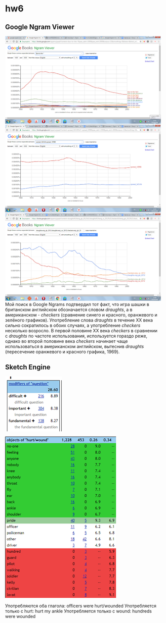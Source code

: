 # hw6
## Google Ngram Viewer
![](https://github.com/LizavetaSKR/hw6/blob/master/due%20to%20the.png)
![](https://github.com/LizavetaSKR/hw6/blob/master/spread.png)
![](https://github.com/LizavetaSKR/hw6/blob/master/%D1%88%D0%B0%D1%88%D0%BA%D0%B8.png)
Мой поиск в Google Ngrams подтвердил тот факт, что игра шашки в британском английском обозначается словом *draughts*, а в американском - *checkers* (сравнение синего и красного, оранжевого и зелёного графиков). Употребление слова *draughts* в течение XX века сильно сократилось в обоих случаях, а употребление *checkers* несколько возросло. В первой половине XX века *checkers* в сравнении с *draughts* по частоте использования, используется гораздо реже, однако во второй половине века *checkers* начинает чаще использоваться в американском английском, вытеснив *draughts* (пересечение оранжевого и красного графика, 1969).
## Sketch Engine
![](https://github.com/LizavetaSKR/hw6/blob/master/question.png)

![](https://github.com/LizavetaSKR/hw6/blob/master/hurts.png)

Употребляются оба глагола: officers were hurt/wounded
Употребляется только с hurt: hurt my ankle
Употребляется только с wound: hundreds were wounded
